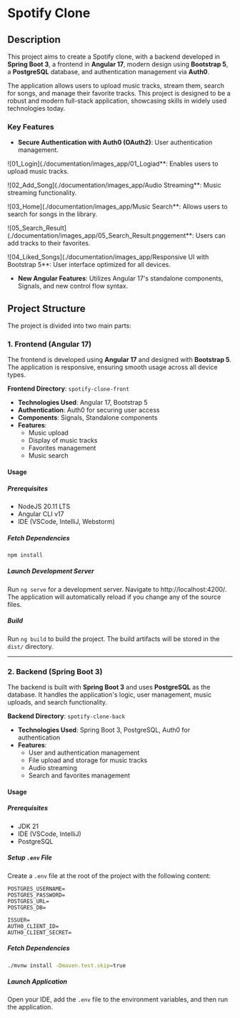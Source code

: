 # Spotify Clone

## Description

This project aims to create a Spotify clone, with a backend developed in **Spring Boot 3**, a frontend in **Angular 17**, modern design using **Bootstrap 5**, a **PostgreSQL** database, and authentication management via **Auth0**.

The application allows users to upload music tracks, stream them, search for songs, and manage their favorite tracks. This project is designed to be a robust and modern full-stack application, showcasing skills in widely used technologies today.

### Key Features

- **Secure Authentication with Auth0 (OAuth2)**: User authentication management.

![01_Login](./documentation/images_app/01_Logiad**: Enables users to upload music tracks.

![02_Add_Song](./documentation/images_app/Audio Streaming**: Music streaming functionality.

![03_Home](./documentation/images_app/Music Search**: Allows users to search for songs in the library.

![05_Search_Result](./documentation/images_app/05_Search_Result.pnggement**: Users can add tracks to their favorites.

![04_Liked_Songs](./documentation/images_app/Responsive UI with Bootstrap 5**: User interface optimized for all devices.
- **New Angular Features**: Utilizes Angular 17's standalone components, Signals, and new control flow syntax.

## Project Structure

The project is divided into two main parts:

### 1. **Frontend (Angular 17)**

The frontend is developed using **Angular 17** and designed with **Bootstrap 5**. The application is responsive, ensuring smooth usage across all device types.

**Frontend Directory**: `spotify-clone-front`

- **Technologies Used**: Angular 17, Bootstrap 5
- **Authentication**: Auth0 for securing user access
- **Components**: Signals, Standalone components
- **Features**:
  - Music upload
  - Display of music tracks
  - Favorites management
  - Music search

#### Usage

##### Prerequisites
- NodeJS 20.11 LTS
- Angular CLI v17
- IDE (VSCode, IntelliJ, Webstorm)

##### Fetch Dependencies

```bash
npm install
```

##### Launch Development Server
Run `ng serve` for a development server. Navigate to http://localhost:4200/. The application will automatically reload if you change any of the source files.

##### Build
Run `ng build` to build the project. The build artifacts will be stored in the `dist/` directory.

---

### 2. **Backend (Spring Boot 3)**

The backend is built with **Spring Boot 3** and uses **PostgreSQL** as the database. It handles the application's logic, user management, music uploads, and search functionality.

**Backend Directory**: `spotify-clone-back`

- **Technologies Used**: Spring Boot 3, PostgreSQL, Auth0 for authentication
- **Features**:
  - User and authentication management
  - File upload and storage for music tracks
  - Audio streaming
  - Search and favorites management

#### Usage

##### Prerequisites
- JDK 21
- IDE (VSCode, IntelliJ)
- PostgreSQL

##### Setup `.env` File
Create a `.env` file at the root of the project with the following content:

```
POSTGRES_USERNAME= 
POSTGRES_PASSWORD=
POSTGRES_URL=
POSTGRES_DB=

ISSUER=
AUTH0_CLIENT_ID=
AUTH0_CLIENT_SECRET=
```

##### Fetch Dependencies

```bash
./mvnw install -Dmaven.test.skip=true
```

##### Launch Application
Open your IDE, add the `.env` file to the environment variables, and then run the application.
